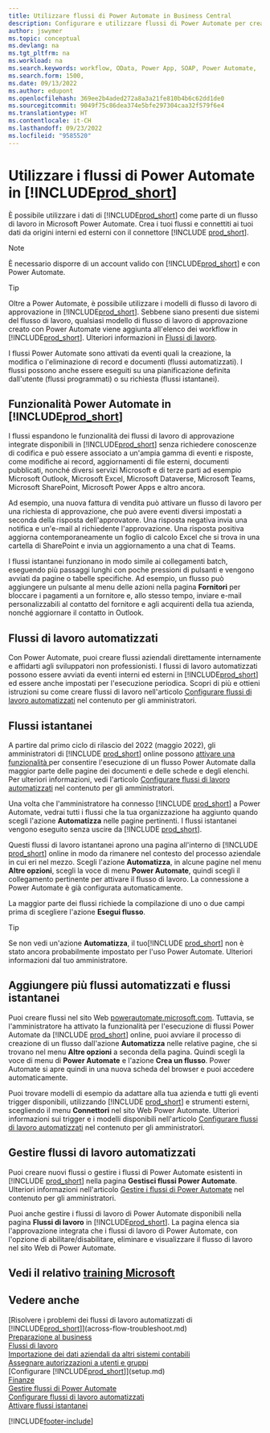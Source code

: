 ```yaml
---
title: Utilizzare flussi di Power Automate in Business Central
description: Configurare e utilizzare flussi di Power Automate per creare o modificare i dati di Business Central.
author: jswymer
ms.topic: conceptual
ms.devlang: na
ms.tgt_pltfrm: na
ms.workload: na
ms.search.keywords: workflow, OData, Power App, SOAP, Power Automate,
ms.search.form: 1500,
ms.date: 09/13/2022
ms.author: edupont
ms.openlocfilehash: 369ee2b4aded272a8a3a21fe810b4b6c62dd1de0
ms.sourcegitcommit: 9049f75c86dea374e5bfe297304caa32f579f6e4
ms.translationtype: HT
ms.contentlocale: it-CH
ms.lasthandoff: 09/23/2022
ms.locfileid: "9585520"
---
```

# <a name="use-power-automate-flows-in-prod_short"></a>Utilizzare i flussi di Power Automate in [!INCLUDE[prod_short](includes/prod_short.md)]

È possibile utilizzare i dati di [!INCLUDE[prod_short](includes/prod_short.md)] come parte di un flusso di lavoro in Microsoft Power Automate. Crea i tuoi flussi e connettiti ai tuoi dati da origini interni ed esterni con il connettore [!INCLUDE [prod_short](includes/prod_short.md)].

> [!NOTE]
> È necessario disporre di un account valido con [!INCLUDE[prod_short](includes/prod_short.md)] e con Power Automate.  

> [!TIP]
> Oltre a Power Automate, è possibile utilizzare i modelli di flusso di lavoro di approvazione in [!INCLUDE[prod_short](includes/prod_short.md)]. Sebbene siano presenti due sistemi del flusso di lavoro, qualsiasi modello di flusso di lavoro di approvazione creato con Power Automate viene aggiunta all'elenco dei workflow in [!INCLUDE[prod_short](includes/prod_short.md)]. Ulteriori informazioni in [Flussi di lavoro](across-workflow.md).

I flussi Power Automate sono attivati da eventi quali la creazione, la modifica o l'eliminazione di record e documenti (flussi automatizzati). I flussi possono anche essere eseguiti su una pianificazione definita dall'utente (flussi programmati) o su richiesta (flussi istantanei).

## <a name="power-automate-features-in-prod_short"></a>Funzionalità Power Automate in [!INCLUDE[prod_short](includes/prod_short.md)]

I flussi espandono le funzionalità dei flussi di lavoro di approvazione integrate disponibili in [!INCLUDE[prod_short](includes/prod_short.md)] senza richiedere conoscenze di codifica e può essere associato a un'ampia gamma di eventi e risposte, come modifiche ai record, aggiornamenti di file esterni, documenti pubblicati, nonché diversi servizi Microsoft e di terze parti ad esempio Microsoft Outlook, Microsoft Excel, Microsoft Dataverse, Microsoft Teams, Microsoft SharePoint, Microsoft Power Apps e altro ancora.

Ad esempio, una nuova fattura di vendita può attivare un flusso di lavoro per una richiesta di approvazione, che può avere eventi diversi impostati a seconda della risposta dell'approvatore. Una risposta negativa invia una notifica e un'e-mail al richiedente l'approvazione. Una risposta positiva aggiorna contemporaneamente un foglio di calcolo Excel che si trova in una cartella di SharePoint e invia un aggiornamento a una chat di Teams.

I flussi istantanei funzionano in modo simile ai collegamenti batch, eseguendo più passaggi lunghi con poche pressioni di pulsanti e vengono avviati da pagine o tabelle specifiche. Ad esempio, un flusso può aggiungere un pulsante al menu delle azioni nella pagina **Fornitori** per bloccare i pagamenti a un fornitore e, allo stesso tempo, inviare e-mail personalizzabili al contatto del fornitore e agli acquirenti della tua azienda, nonché aggiornare il contatto in Outlook.

## <a name="automated-workflows"></a>Flussi di lavoro automatizzati

Con Power Automate, puoi creare flussi aziendali direttamente internamente e affidarti agli sviluppatori non professionisti. I flussi di lavoro automatizzati possono essere avviati da eventi interni ed esterni in [!INCLUDE[prod_short](includes/prod_short.md)] ed essere anche impostati per l'esecuzione periodica. Scopri di più e ottieni istruzioni su come creare flussi di lavoro nell'articolo [Configurare flussi di lavoro automatizzati](/dynamics365/business-central/dev-itpro/powerplatform/automate-workflows) nel contenuto per gli amministratori.

## <a name="instant-flows"></a>Flussi istantanei

A partire dal primo ciclo di rilascio del 2022 (maggio 2022), gli amministratori di [!INCLUDE [prod_short](includes/prod_short.md)] online possono [attivare una funzionalità ](admin-feature-management.md) per consentire l'esecuzione di un flusso Power Automate dalla maggior parte delle pagine dei documenti e delle schede e degli elenchi. Per ulteriori informazioni, vedi l'articolo [Configurare flussi di lavoro automatizzati](/dynamics365/business-central/dev-itpro/powerplatform/automate-workflows) nel contenuto per gli amministratori.

Una volta che l'amministratore ha connesso [!INCLUDE [prod_short](includes/prod_short.md)] a Power Automate, vedrai tutti i flussi che la tua organizzazione ha aggiunto quando scegli l'azione **Automatizza** nelle pagine pertinenti. I flussi istantanei vengono eseguito senza uscire da [!INCLUDE [prod_short](includes/prod_short.md)].

Questi flussi di lavoro istantanei aprono una pagina all'interno di [!INCLUDE [prod_short](includes/prod_short.md)] online in modo da rimanere nel contesto del processo aziendale in cui eri nel mezzo. Scegli l'azione **Automatizza**, in alcune pagine nel menu **Altre opzioni**, scegli la voce di menu **Power Automate**, quindi scegli il collegamento pertinente per attivare il flusso di lavoro. La connessione a Power Automate è già configurata automaticamente.

La maggior parte dei flussi richiede la compilazione di uno o due campi prima di scegliere l'azione **Esegui flusso**.

> [!TIP]
> Se non vedi un'azione **Automatizza**, il tuo[!INCLUDE [prod_short](includes/prod_short.md)] non è stato ancora probabilmente impostato per l'uso Power Automate. Ulteriori informazioni dal tuo amministratore.

## <a name="add-more-automated-flows-and-instant-flows"></a>Aggiungere più flussi automatizzati e flussi istantanei

Puoi creare flussi nel sito Web [powerautomate.microsoft.com](https://powerautomate.microsoft.com). Tuttavia, se l'amministratore ha attivato la funzionalità per l'esecuzione di flussi Power Automate da [!INCLUDE [prod_short](includes/prod_short.md)] online, puoi avviare il processo di creazione di un flusso dall'azione **Automatizza** nelle relative pagine, che si trovano nel menu **Altre opzioni** a seconda della pagina. Quindi scegli la voce di menu di **Power Automate** e l'azione **Crea un flusso**. Power Automate si apre quindi in una nuova scheda del browser e puoi accedere automaticamente.

Puoi trovare modelli di esempio da adattare alla tua azienda e tutti gli eventi trigger disponibili, utilizzando [!INCLUDE [prod_short](includes/prod_short.md)] e strumenti esterni, scegliendo il menu **Connettori** nel sito Web Power Automate. Ulteriori informazioni sui trigger e i modelli disponibili nell'articolo [Configurare flussi di lavoro automatizzati](/dynamics365/business-central/dev-itpro/powerplatform/automate-workflows) nel contenuto per gli amministratori.

## <a name="manage-automated-workflows"></a>Gestire flussi di lavoro automatizzati

Puoi creare nuovi flussi o gestire i flussi di Power Automate esistenti in [!INCLUDE [prod_short](includes/prod_short.md)] nella pagina **Gestisci flussi Power Automate**. Ulteriori informazioni nell'articolo [Gestire i flussi di Power Automate](/dynamics365/business-central/dev-itpro/powerplatform/manage-power-automate-flows.md) nel contenuto per gli amministratori.

Puoi anche gestire i flussi di lavoro di Power Automate disponibili nella pagina **Flussi di lavoro** in [!INCLUDE[prod_short](includes/prod_short.md)]. La pagina elenca sia l'approvazione integrata che i flussi di lavoro di Power Automate, con l'opzione di abilitare/disabilitare, eliminare e visualizzare il flusso di lavoro nel sito Web di Power Automate.

## <a name="see-related-microsoft-training"></a>Vedi il relativo [training Microsoft](/training/modules/use-power-automate/)

## <a name="see-also"></a>Vedere anche

[Risolvere i problemi dei flussi di lavoro automatizzati di [!INCLUDE[prod_short](includes/prod_short.md)]](across-flow-troubleshoot.md)  
[Preparazione al business](ui-get-ready-business.md)  
[Flussi di lavoro](across-workflow.md)  
[Importazione dei dati aziendali da altri sistemi contabili](across-import-data-configuration-packages.md)  
[Assegnare autorizzazioni a utenti e gruppi](ui-define-granular-permissions.md)  
[Configurare [!INCLUDE[prod_short](includes/prod_short.md)]](setup.md)  
[Finanze](finance.md)  
[Gestire flussi di Power Automate](/dynamics365/business-central/dev-itpro/powerplatform/manage-power-automate-flows)  
[Configurare flussi di lavoro automatizzati](/dynamics365/business-central/dev-itpro/powerplatform/automate-workflows)  
[Attivare flussi istantanei](/dynamics365/business-central/dev-itpro/powerplatform/instant-flows)  

[!INCLUDE[footer-include](includes/footer-banner.md)]
